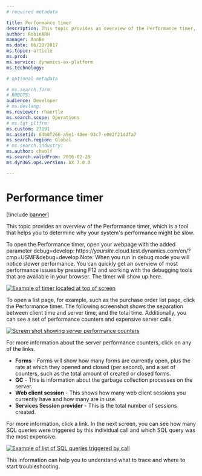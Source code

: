```yaml
---
# required metadata

title: Performance timer
description: This topic provides an overview of the Performance timer, which is a tool that helps you to determine why your system's performance might be slow. 
author: RobinARH
manager: AnnBe
ms.date: 06/20/2017
ms.topic: article
ms.prod: 
ms.service: dynamics-ax-platform
ms.technology: 

# optional metadata

# ms.search.form: 
# ROBOTS: 
audience: Developer
# ms.devlang: 
ms.reviewer: rhaertle
ms.search.scope: Operations
# ms.tgt_pltfrm: 
ms.custom: 27191
ms.assetid: 64b8f266-a9e1-48ee-93c7-e082f21ddfa7
ms.search.region: Global
# ms.search.industry: 
ms.author: chwolf
ms.search.validFrom: 2016-02-28
ms.dyn365.ops.version: AX 7.0.0

---
```


# Performance timer

[!include [banner](../includes/banner.md)]

This topic provides an overview of the Performance timer, which is a tool that helps you to determine why your system's performance might be slow. 

To open the Performance timer, open your webpage with the added parameter debug=develop: https://<em>yoursite</em>.cloud.test.dynamics.com/en/?cmp=USMF&debug=develop Note: When you run in debug mode you will notice slower performance. You can quickly get an overview of most performance issues by pressing F12 and working with the debugging tools that are available in your browser. The timer will show up here. 

[![Example of timer located at top of screen](./media/timer.png)](./media/timer.png) 

To open a list page, for example, such as the purchase order list page, click the Performance timer. The following screenshot shows the separation between client time and server time, and the total time. Additionally, you can see a set of performance counters and expensive server calls. 

[![Screen shot showing server performance counters](./media/2_timer.png)](./media/2_timer.png) 

For more information about the server performance counters, click on any of the links.

-   **Forms** - Forms will show how many forms are currently open, plus the rate at which they opened and closed (per second), and a set of counters, such as the total amount of created or closed forms.
-   **GC** - This is information about the garbage collection processes on the server.
-   **Web client session** - This shows how many web client sessions you currently have and how many are in use.
-   **Services Session provider** - This is the total number of sessions created.

For more information, click a link. In the next screen, you can see how many SQL queries were triggered by this individual call and which SQL query was the most expensive. 

[![Example of list of SQL queries triggered by call](./media/3_timer.png)](./media/3_timer.png) 

This information can help you to understand what to trace and where to start troubleshooting. 

